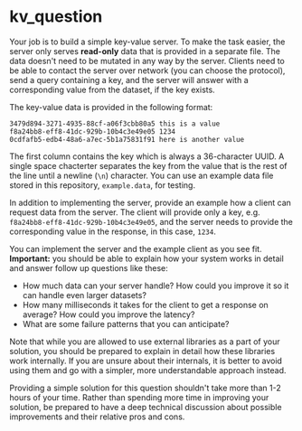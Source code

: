 # kv_question

Your job is to build a simple key-value server. To make the task easier, the server only serves **read-only** data that is provided in a separate file. The data doesn't need to be mutated in any way by the server. Clients need to be able to contact the server over network (you can choose the protocol), send a query containing a key, and the server will answer with a corresponding value from the dataset, if the key exists.

The key-value data is provided in the following format:
```
3479d894-3271-4935-88cf-a06f3cbb80a5 this is a value
f8a24bb8-eff8-41dc-929b-10b4c3e49e05 1234
0cdfafb5-edb4-48a6-a7ec-5b1a75831f91 here is another value
```
The first column contains the key which is always a 36-character UUID. A single space chacterter separates the key from the value that is the rest of the line until a newline (`\n`) character. You can use an example data file stored in this repository, `example.data`, for testing.

In addition to implementing the server, provide an example how a client can request data from the server. The client will provide only a key, e.g. `f8a24bb8-eff8-41dc-929b-10b4c3e49e05`, and the server needs to provide the corresponding value in the response, in this case, `1234`.

You can implement the server and the example client as you see fit. **Important:** you should be able to explain how your system works in detail and answer follow up questions like these:

 - How much data can your server handle? How could you improve it so it can handle even larger datasets?
 - How many milliseconds it takes for the client to get a response on average? How could you improve the latency?
 - What are some failure patterns that you can anticipate?

Note that while you are allowed to use external libraries as a part of your solution, you should be prepared to explain in detail how these libraries work internally. If you are unsure about their internals, it is better to avoid using them and go with a simpler, more understandable approach instead.

Providing a simple solution for this question shouldn't take more than 1-2 hours of your time. Rather than spending more time in improving your solution, be prepared to have a deep technical discussion about possible improvements and their relative pros and cons.

